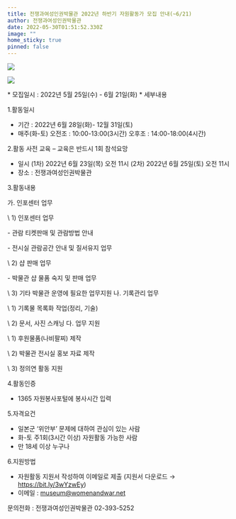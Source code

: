 ```yaml
---
title: 전쟁과여성인권박물관 2022년 하반기 자원활동가 모집 안내(~6/21)
author: 전쟁과여성인권박물관
date: 2022-05-30T01:51:52.330Z
image: ""
home_sticky: true
pinned: false
---
```

![](/img/2022하반기-자원활동가-1.jpg)

![](/img/2022하반기-자원활동가-2.jpg)

\* 모집일시 : 2022년 5월 25일(수) - 6월 21일(화)
\* 세부내용 

1.활동일시 

* 기간 : 2022년 6월 28일(화)- 12월 31일(토)
* 매주(화-토)      오전조 : 10:00-13:00(3시간)
  오후조 : 14:00-18:00(4시간) 

2.활동 사전 교육 – 교육은 반드시 1회 참석요망

* 일시 (1차) 2022년 6월 23일(목) 오전 11시          (2차) 2022년 6월 25일(토) 오전 11시
* 장소 : 전쟁과여성인권박물관 

3.활동내용   

  가. 인포센터 업무

\    1) 인포센터 업무 

\- 관람 티켓판매 및 관람방법 안내

\- 전시실 관람공간 안내 및 질서유지 업무

\    2) 샵 판매 업무 

\-  박물관 샵 물품 숙지 및 판매 업무

\    3) 기타 박물관 운영에 필요한 업무지원
  나. 기록관리 업무 

\    1) 기록물 목록화 작업(정리, 기술)

\    2) 문서, 사진 스캐닝
  다. 업무 지원     

\    1) 후원물품(나비팔찌) 제작 

\    2) 박물관 전시실 홍보 자료 제작

\    3) 정의연 활동 지원

4.활동인증

* 1365 자원봉사포털에 봉사시간 입력

5.자격요건

* 일본군 ‘위안부’ 문제에 대하여 관심이 있는 사람
* 화-토 주1회(3시간 이상) 자원활동 가능한 사람        
* 만 18세 이상 누구나 

6.지원방법

* 자원활동 지원서 작성하여 이메일로 제출 (지원서 다운로드 → <https://bit.ly/3wYzwEy>)
* 이메일 : museum@womenandwar.net

문의전화 : 전쟁과여성인권박물관 02-393-5252